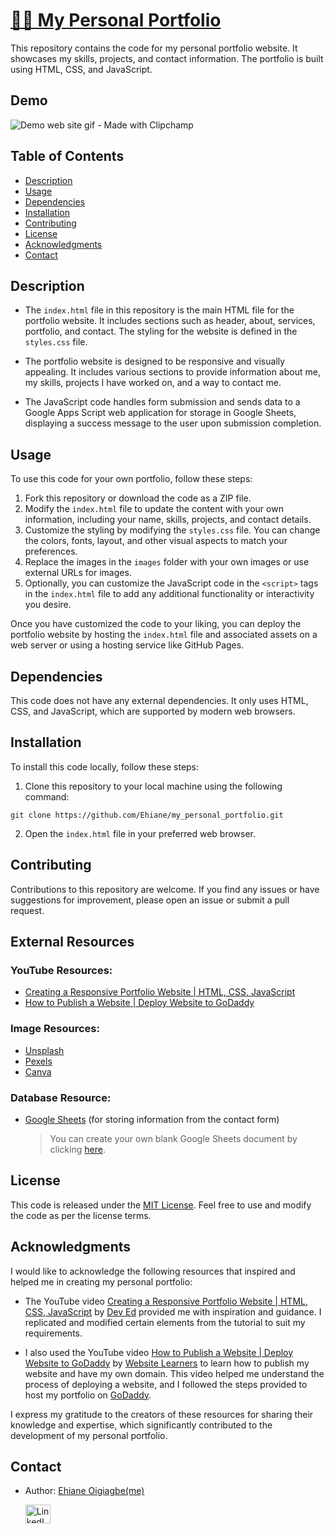 # [🔗🌐 My Personal Portfolio](http://www.ehiane.info/)

This repository contains the code for my personal portfolio website. It showcases my skills, projects, and contact information. The portfolio is built using HTML, CSS, and JavaScript.

## Demo
![Demo web site gif - Made with Clipchamp](https://github.com/Ehiane/my_personal_portfolio/assets/79903725/5915c5bf-da93-4359-835f-a10ab2188342)


## Table of Contents

- [Description](#description)
- [Usage](#usage)
- [Dependencies](#dependencies)
- [Installation](#installation)
- [Contributing](#contributing)
- [License](#license)
- [Acknowledgments](#acknowledgments)
- [Contact](#contact)

## Description

- The `index.html` file in this repository is the main HTML file for the portfolio website. It includes sections such as header, about, services, portfolio, and contact. The styling for the website is defined in the `styles.css` file.

- The portfolio website is designed to be responsive and visually appealing. It includes various sections to provide information about me, my skills, projects I have worked on, and a way to contact me.

- The JavaScript code handles form submission and sends data to a Google Apps Script web application for storage in Google Sheets, displaying a success message to the user upon submission completion.
## Usage

To use this code for your own portfolio, follow these steps:

1. Fork this repository or download the code as a ZIP file.
2. Modify the `index.html` file to update the content with your own information, including your name, skills, projects, and contact details.
3. Customize the styling by modifying the `styles.css` file. You can change the colors, fonts, layout, and other visual aspects to match your preferences.
4. Replace the images in the `images` folder with your own images or use external URLs for images.
5. Optionally, you can customize the JavaScript code in the `<script>` tags in the `index.html` file to add any additional functionality or interactivity you desire.

Once you have customized the code to your liking, you can deploy the portfolio website by hosting the `index.html` file and associated assets on a web server or using a hosting service like GitHub Pages.

## Dependencies

This code does not have any external dependencies. It only uses HTML, CSS, and JavaScript, which are supported by modern web browsers.

## Installation

To install this code locally, follow these steps:

1. Clone this repository to your local machine using the following command:
 ```terminal
git clone https://github.com/Ehiane/my_personal_portfolio.git
```    
2. Open the `index.html` file in your preferred web browser.

## Contributing

Contributions to this repository are welcome. If you find any issues or have suggestions for improvement, please open an issue or submit a pull request.

## External Resources

  ### YouTube Resources:
  - [Creating a Responsive Portfolio Website | HTML, CSS, JavaScript](https://youtu.be/0YFrGy_mzjY)
  - [How to Publish a Website | Deploy Website to GoDaddy](https://youtu.be/kvyWeTXCSKk)
  
  
  ### Image Resources:
  - [Unsplash](https://unsplash.com)
  - [Pexels](https://www.pexels.com)
  - [Canva](https://www.canva.com)
  
  ### Database Resource:
  - [Google Sheets](https://www.google.com/sheets/about/) (for storing information from the contact form)
  
    > You can create your own blank Google Sheets document by clicking [here](https://docs.google.com/spreadsheets/create).


## License

This code is released under the [MIT License](https://opensource.org/licenses/MIT). Feel free to use and modify the code as per the license terms.

## Acknowledgments

I would like to acknowledge the following resources that inspired and helped me in creating my personal portfolio:

- The YouTube video [Creating a Responsive Portfolio Website | HTML, CSS, JavaScript](https://youtu.be/0YFrGy_mzjY) by [Dev Ed](https://www.youtube.com/c/DevEd) provided me with inspiration and guidance. I replicated and modified certain elements from the tutorial to suit my requirements.

- I also used the YouTube video [How to Publish a Website | Deploy Website to GoDaddy](https://youtu.be/kvyWeTXCSKk) by [Website Learners](https://www.youtube.com/@WebsiteLearners) to learn how to publish my website and have my own domain. This video helped me understand the process of deploying a website, and I followed the steps provided to host my portfolio on [GoDaddy](https://www.godaddy.com/en-uk).

I express my gratitude to the creators of these resources for sharing their knowledge and expertise, which significantly contributed to the development of my personal portfolio.



## Contact
- Author: [Ehiane Oigiagbe(me)](https://github.com/ehiane)
  <p align="left">
    <a href="https://www.linkedin.com/in/ehiane-oigiagbe/" target="_blank"><img align="center" src="https://raw.githubusercontent.com/rahuldkjain/github-profile-readme-generator/master/src/images/icons/Social/linked-in-alt.svg" alt="LinkedIn" height="30" width="40" /></a>
  </p>




